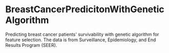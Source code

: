 # BreastCancerPredicitonWithGeneticAlgorithm
Predicting breast cancer patients' survivability with genetic algorithm for feature selection. The data is from  Surveillance, Epidemiology, and End Results Program (SEER).
